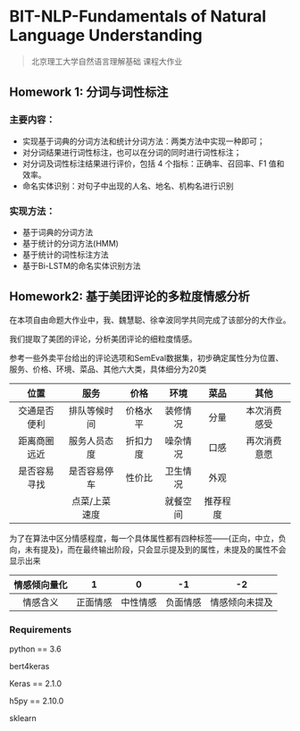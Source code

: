 # BIT-NLP-Fundamentals of Natural Language Understanding

> 北京理工大学自然语言理解基础 课程大作业

## Homework 1: 分词与词性标注

### 主要内容：

+ 实现基于词典的分词方法和统计分词方法：两类方法中实现一种即可；
+ 对分词结果进行词性标注，也可以在分词的同时进行词性标注；
+ 对分词及词性标注结果进行评价，包括 4 个指标：正确率、召回率、F1 值和效率。
+ 命名实体识别：对句子中出现的人名、地名、机构名进行识别

### 实现方法：

+ 基于词典的分词方法
+ 基于统计的分词方法(HMM)
+ 基于统计的词性标注方法
+ 基于Bi-LSTM的命名实体识别方法

## Homework2: 基于美团评论的多粒度情感分析

在本项自由命题大作业中，我、魏慧聪、徐幸波同学共同完成了该部分的大作业。

我们提取了美团的评论，分析美团评论的细粒度情感。

参考一些外卖平台给出的评论选项和SemEval数据集，初步确定属性分为位置、服务、价格、环境、菜品、其他六大类，具体细分为20类

|     位置     |     服务      |   价格   |   环境   |   菜品   |     其他     |
| :----------: | :-----------: | :------: | :------: | :------: | :----------: |
| 交通是否便利 | 排队等候时间  | 价格水平 | 装修情况 |   分量   | 本次消费感受 |
| 距离商圈远近 | 服务人员态度  | 折扣力度 | 噪杂情况 |   口感   | 再次消费意愿 |
| 是否容易寻找 | 是否容易停车  |  性价比  | 卫生情况 |   外观   |              |
|              | 点菜/上菜速度 |          | 就餐空间 | 推荐程度 |              |

为了在算法中区分情感程度，每一个具体属性都有四种标签——{正向，中立，负向，未有提及}，而在最终输出阶段，只会显示提及到的属性，未提及的属性不会显示出来

| 情感倾向量化 |    1     |    0     |    -1    |       -2       |
| :----------: | :------: | :------: | :------: | :------------: |
|   情感含义   | 正面情感 | 中性情感 | 负面情感 | 情感倾向未提及 |

### Requirements

python == 3.6

bert4keras

Keras == 2.1.0

h5py == 2.10.0

sklearn

